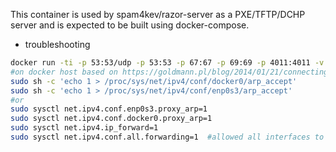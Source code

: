 This container is used by spam4kev/razor-server as a PXE/TFTP/DCHP server and is expected to be built using docker-compose.

-  troubleshooting
```bash
docker run -ti -p 53:53/udp -p 53:53 -p 67:67 -p 69:69 -p 4011:4011 -v /media/BitTorrent/operating_systems/:/tftpboot/images/ centos sh
#on docker host based on https://goldmann.pl/blog/2014/01/21/connecting-docker-containers-on-multiple-hosts/
sudo sh -c 'echo 1 > /proc/sys/net/ipv4/conf/docker0/arp_accept'
sudo sh -c 'echo 1 > /proc/sys/net/ipv4/conf/enp0s3/arp_accept'
#or
sudo sysctl net.ipv4.conf.enp0s3.proxy_arp=1 
sudo sysctl net.ipv4.conf.docker0.proxy_arp=1
sudo sysctl net.ipv4.ip_forward=1
sudo sysctl net.ipv4.conf.all.forwarding=1	#allowed all interfaces to forward traffic if exposed in dockerfile
```
